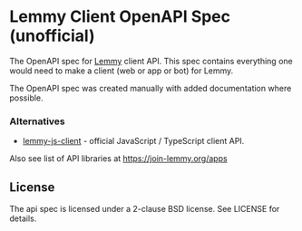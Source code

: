 Lemmy Client OpenAPI Spec (unofficial)
======================================

The OpenAPI spec for [Lemmy](https://join-lemmy.org) client API. This spec contains everything one would need to make a client (web or app or bot) for Lemmy.

The OpenAPI spec was created manually with added documentation where possible.


### Alternatives

 - [lemmy-js-client](https://github.com/LemmyNet/lemmy-js-client) - official JavaScript / TypeScript client API.

Also see list of API libraries at https://join-lemmy.org/apps

## License

The api spec is licensed under a 2-clause BSD license. See LICENSE for details.